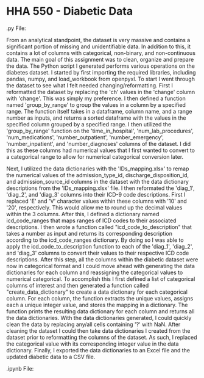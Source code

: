 # HHA 550 - Diabetic Data 

.py File: 

From an analytical standpoint, the dataset is very massive and contains a significant portion of missing and unidentifiable data. In addition to this, it contains a lot of columns with categorical, non-binary, and non-continuous data. The main goal of this assignment was to clean, organize and prepare the data. 
The Python script I generated performs various operations on the diabetes dataset. I started by first importing the required libraries, including pandas, numpy, and load_workbook from openpyxl.
To start I went through the dataset to see what I felt needed changing/reformatting. First I reformatted the dataset by replacing the 'ch' values in the 'change' column with 'change'. This was simply my preference. I then defined a function named 'group_by_range' to group the values in a column by a specified range. The function itself takes in a dataframe, column name, and a range number as inputs, and returns a sorted dataframe with the values in the specified column grouped by a specified range. I then utilized the 'group_by_range' function on the 'time_in_hospital', 'num_lab_procedures', 'num_medications', 'number_outpatient', 'number_emergency', 'number_inpatient', and 'number_diagnoses' columns of the dataset. I did this as these columns had numerical values that I first wanted to convert to a categorical range to allow for numerical categorical conversion later. 

Next, I utilized the data dictionaries with the 'IDs_mapping.xlsx' to remap the numerical values of the  admission_type_id, discharge_disposition_id, and admission_source_id columns in the dataset with the data dictionary descriptions from the 'IDs_mapping.xlsx' file. I then reformated the 'diag_1', 'diag_2', and 'diag_3' columns into their ICD-9 code descriptions. First I replaced 'E' and 'V' character values within these columns with '10' and '20', respectively. This would allow me to round up the decimal values within the 3 columns. After this, I defined a dictionary named icd_code_ranges that maps ranges of ICD codes to their associated descriptions. I then wrote a function called "icd_code_to_description" that takes a number as input and returns its corresponding description according to the icd_code_ranges dictionary. By doing so I was able to apply the icd_code_to_description function to each of the 'diag_1', 'diag_2', and 'diag_3' columns to convert their values to their respective ICD code descriptions.
After this step, all the columns within the diabetic dataset were now in categorical format and I could move ahead with generating the data dictionaries for each column and reassigning the categorical values to numerical categorical. To accomplish this I first defined a list of categorical columns of interest and then generated a function called "create_data_dictionary" to create a data dictionary for each categorical column. For each column, the function extracts the unique values, assigns each a unique integer value, and stores the mapping in a dictionary. The function prints the resulting data dictionary for each column and returns all the data dictionaries. With the data dictionaries generated, I could quickly clean the data by replacing any/all cells containing '?' with NaN. After cleaning the dataset I could then take data dictionaries I created from the dataset prior to reformatting the columns of the dataset. As such, I replaced the categorical value with its corresponding integer value in the data dictionary. Finally, I exported the data dictionaries to an Excel file and the updated diabetic data to a CSV file.


.ipynb File:

